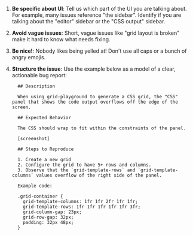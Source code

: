 1. **Be specific about UI**: Tell us which part of the UI you are talking about. For example, many issues reference "the sidebar". Identify if you are talking about the "editor" sidebar or the "CSS output" sidebar. 
2. **Avoid vague issues**: Short, vague issues like "grid layout is broken" make it hard to know what needs fixing. 
3. **Be nice!**: Nobody likes being yelled at! Don't use all caps or a bunch of angry emojis. 
4. **Structure the issue**: Use the example below as a model of a clear, actionable bug report:

    ```
      ## Description

      When using grid-playground to generate a CSS grid, the "CSS" panel that shows the code output overflows off the edge of the screen.

      ## Expected Behavior

      The CSS should wrap to fit within the constraints of the panel.

      [screenshot]

      ## Steps to Reproduce

      1. Create a new grid
      2. Configure the grid to have 5+ rows and columns.
      3. Observe that the `grid-template-rows` and `grid-template-columns` values overflow of the right side of the panel.

      Example code:
      
      .grid-container { 
        grid-template-columns: 1fr 1fr 2fr 1fr 1fr;
        grid-template-rows: 1fr 1fr 1fr 1fr 1fr 3fr;
        grid-column-gap: 23px;
        grid-row-gap: 32px;
        padding: 32px 48px; 
      }
      ```